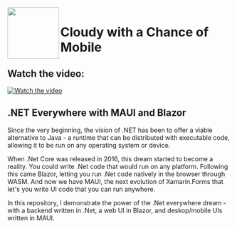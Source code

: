 <img align="left" width="116" height="116" src="https://raw.githubusercontent.com/matt-goldman/CloudyMobile/main/assets/cloudy-mobile.png" />

# Cloudy with a Chance of Mobile

## Watch the video:

<a href="http://www.youtube.com/watch?feature=player_embedded&v=Po-t9V4_lAQ" target="_blank">
 <img src="http://img.youtube.com/vi/Po-t9V4_lAQ/hqdefault.jpg" alt="Watch the video" />
</a>

## .NET Everywhere with MAUI and Blazor

Since the very beginning, the vision of .NET has been to offer a viable alternative to Java - a runtime that can be distributed with executable code, allowing it to be run on any operating system or device.

When .Net Core was released in 2016, this dream started to become a reality. You could write .Net code that would run on any platform. Following this came Blazor, letting you run .Net code natively in the browser through WASM. And now we have MAUI, the next evolution of Xamarin.Forms that let's you write UI code that you can run anywhere.

In this repository, I demonstrate the power of the .Net everywhere dream - with a backend written in .Net, a web UI in Blazor, and deskop/mobile UIs written in MAUI.
